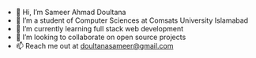 - 👋 Hi, I’m Sameer Ahmad Doultana
- 👀 I’m a student of Computer Sciences at Comsats University Islamabad
- 🌱 I’m currently learning full stack web development
- 💞️ I’m looking to collaborate on open source projects
- 📫 Reach me out at doultanasameer@gmail.com

<!---
Sameer-Doultana/Sameer-Doultana is a ✨ special ✨ repository because its `README.md` (this file) appears on your GitHub profile.
You can click the Preview link to take a look at your changes.
--->
